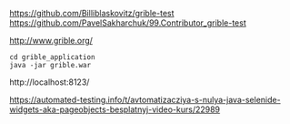 https://github.com/Billiblaskovitz/grible-test
https://github.com/PavelSakharchuk/99.Contributor_grible-test

http://www.grible.org/
```
cd grible_application
java -jar grible.war
```
http://localhost:8123/

https://automated-testing.info/t/avtomatizacziya-s-nulya-java-selenide-widgets-aka-pageobjects-besplatnyj-video-kurs/22989
